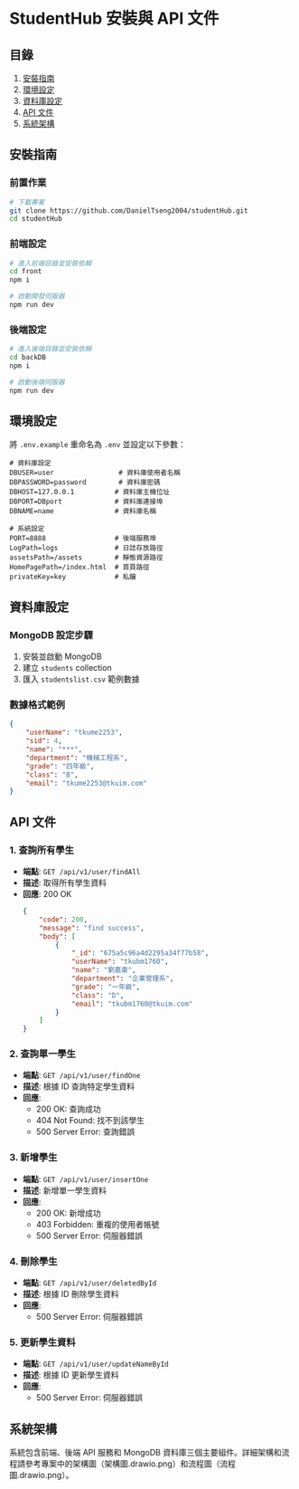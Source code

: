 # StudentHub 安裝與 API 文件

## 目錄
1. [安裝指南](#安裝指南)
2. [環境設定](#環境設定)
3. [資料庫設定](#資料庫設定)
4. [API 文件](#api-文件)
5. [系統架構](#系統架構)

## 安裝指南

### 前置作業
```bash
# 下載專案
git clone https://github.com/DanielTseng2004/studentHub.git
cd studentHub
```

### 前端設定
```bash
# 進入前端目錄並安裝依賴
cd front
npm i

# 啟動開發伺服器
npm run dev
```

### 後端設定
```bash
# 進入後端目錄並安裝依賴
cd backDB
npm i

# 啟動後端伺服器
npm run dev
```

## 環境設定

將 `.env.example` 重命名為 `.env` 並設定以下參數：

```env
# 資料庫設定
DBUSER=user                # 資料庫使用者名稱
DBPASSWORD=password        # 資料庫密碼
DBHOST=127.0.0.1          # 資料庫主機位址
DBPORT=DBport             # 資料庫連接埠
DBNAME=name               # 資料庫名稱

# 系統設定
PORT=8888                 # 後端服務埠
LogPath=logs              # 日誌存放路徑
assetsPath=/assets        # 靜態資源路徑
HomePagePath=/index.html  # 首頁路徑
privateKey=key            # 私鑰
```

## 資料庫設定

### MongoDB 設定步驟
1. 安裝並啟動 MongoDB
2. 建立 `students` collection
3. 匯入 `studentslist.csv` 範例數據

### 數據格式範例
```json
{
    "userName": "tkume2253",
    "sid": 4,
    "name": "***",
    "department": "機械工程系",
    "grade": "四年級",
    "class": "B",
    "email": "tkume2253@tkuim.com"
}
```

## API 文件

### 1. 查詢所有學生
- **端點**: `GET /api/v1/user/findAll`
- **描述**: 取得所有學生資料
- **回應**: 200 OK
  ```json
  {
      "code": 200,
      "message": "find success",
      "body": [
          {
              "_id": "675a5c96a4d2295a34f77b58",
              "userName": "tkubm1760",
              "name": "劉嘉豪",
              "department": "企業管理系",
              "grade": "一年級",
              "class": "D",
              "email": "tkubm1760@tkuim.com"
          }
      ]
  }
  ```

### 2. 查詢單一學生
- **端點**: `GET /api/v1/user/findOne`
- **描述**: 根據 ID 查詢特定學生資料
- **回應**:
  - 200 OK: 查詢成功
  - 404 Not Found: 找不到該學生
  - 500 Server Error: 查詢錯誤

### 3. 新增學生
- **端點**: `GET /api/v1/user/insertOne`
- **描述**: 新增單一學生資料
- **回應**:
  - 200 OK: 新增成功
  - 403 Forbidden: 重複的使用者帳號
  - 500 Server Error: 伺服器錯誤

### 4. 刪除學生
- **端點**: `GET /api/v1/user/deletedById`
- **描述**: 根據 ID 刪除學生資料
- **回應**:
  - 500 Server Error: 伺服器錯誤

### 5. 更新學生資料
- **端點**: `GET /api/v1/user/updateNameById`
- **描述**: 根據 ID 更新學生資料
- **回應**:
  - 500 Server Error: 伺服器錯誤

## 系統架構

系統包含前端、後端 API 服務和 MongoDB 資料庫三個主要組件。詳細架構和流程請參考專案中的架構圖（架構圖.drawio.png）和流程圖（流程圖.drawio.png）。